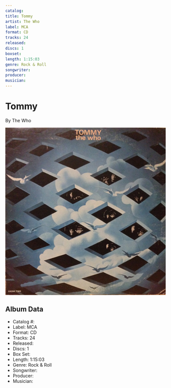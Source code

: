 ```yaml
---
catalog: 
title: Tommy
artist: The Who
label: MCA
format: CD
tracks: 24
released: 
discs: 1
boxset: 
length: 1:15:03
genre: Rock & Roll
songwriter: 
producer: 
musician: 
---
```


# Tommy

By The Who

![](../../assets/cdcovers/The_Who-Tommy.png)

## Album Data

- Catalog #: 
- Label: MCA
- Format: CD
- Tracks: 24
- Released: 
- Discs: 1
- Box Set: 
- Length: 1:15:03
- Genre: Rock & Roll
- Songwriter: 
- Producer: 
- Musician: 

